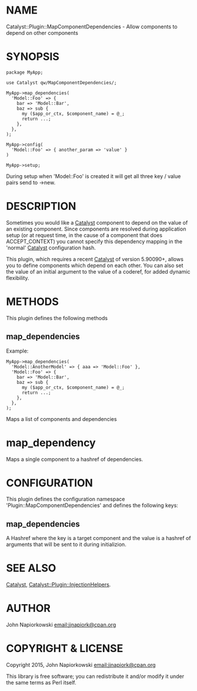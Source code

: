 # NAME

Catalyst::Plugin::MapComponentDependencies - Allow components to depend on other components

# SYNOPSIS

    package MyApp;
    
    use Catalyst qw/MapComponentDependencies/;

    MyApp->map_dependencies(
      'Model::Foo' => {
        bar => 'Model::Bar',
        baz => sub {
          my ($app_or_ctx, $component_name) = @_;
          return ...;
        },
      },
    );

    MyApp->config(
      'Model::Foo' => { another_param => 'value' }
    )

    MyApp->setup;

During setup when 'Model::Foo' is created it will get all three key / value pairs
send to ->new.

# DESCRIPTION

Sometimes you would like a [Catalyst](https://metacpan.org/pod/Catalyst) component to depend on the value of an
existing component.  Since components are resolved during application setup (or
at request time, in the cause of a component that does ACCEPT\_CONTEXT) you cannot
specify this dependency mapping in the 'normal' [Catalyst](https://metacpan.org/pod/Catalyst) configuration hash.

This plugin, which requires a recent [Catalyst](https://metacpan.org/pod/Catalyst) of version 5.90090+, allows you to
define components which depend on each other.  You can also set the value of an
initial argument to the value of a coderef, for added dynamic flexibility.

# METHODS

This plugin defines the following methods

## map\_dependencies

Example:

    MyApp->map_dependencies(
      'Model::AnotherModel' => { aaa => 'Model::Foo' },
      'Model::Foo' => {
        bar => 'Model::Bar',
        baz => sub {
          my ($app_or_ctx, $component_name) = @_;
          return ...;
        },
      },
    );

Maps a list of components and dependencies

# map\_dependency

Maps a single component to a hashref of dependencies.

# CONFIGURATION

This plugin defines the configuration namespace 'Plugin::MapComponentDependencies'
and defines the following keys:

## map\_dependencies

A Hashref where the key is a target component and the value is a hashref of arguments
that will be sent to it during initializion.

# SEE ALSO

[Catalyst](https://metacpan.org/pod/Catalyst), [Catalyst::Plugin::InjectionHelpers](https://metacpan.org/pod/Catalyst::Plugin::InjectionHelpers).

# AUTHOR

John Napiorkowski [email:jjnapiork@cpan.org](email:jjnapiork@cpan.org)

# COPYRIGHT & LICENSE

Copyright 2015, John Napiorkowski [email:jjnapiork@cpan.org](email:jjnapiork@cpan.org)

This library is free software; you can redistribute it and/or modify it under
the same terms as Perl itself.
